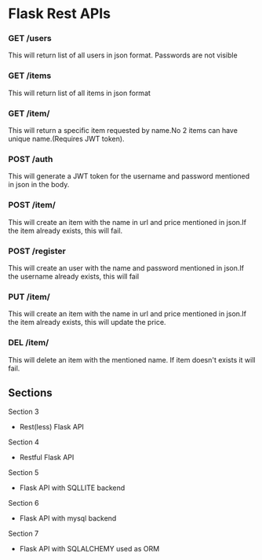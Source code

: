 # Flask Rest APIs

### GET /users

This will return list of all users in json format. Passwords are not visible

### GET /items

This will return list of all items in json format

### GET /item/<item-name>

This will return a specific item requested by name.No 2 items can have unique name.(Requires JWT token). 

### POST /auth

This will generate a JWT token for the username and password mentioned in json in the body.

### POST /item/<item-name>

This will create an item with the name in url and price mentioned in json.If the item already exists, this will fail.

### POST /register

This will create an user with the name and password mentioned in json.If the username already exists, this will fail

### PUT /item/<item-name>

This will create an item with the name in url and price mentioned in json.If the item already exists, this will update the price.

### DEL /item/<item-name>

This will delete an item with the mentioned name. If item doesn't exists it will fail.


## Sections

Section 3

* Rest(less) Flask API

Section 4

* Restful Flask API

Section 5 

* Flask API with SQLLITE backend

Section 6 

* Flask API with mysql backend

Section 7

* Flask API with SQLALCHEMY used as ORM
